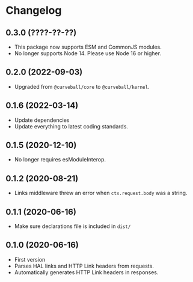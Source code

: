 Changelog
=========

0.3.0 (????-??-??)
------------------

* This package now supports ESM and CommonJS modules.
* No longer supports Node 14. Please use Node 16 or higher.


0.2.0 (2022-09-03)
------------------

* Upgraded from `@curveball/core` to `@curveball/kernel`.


0.1.6 (2022-03-14)
------------------

* Update dependencies
* Update everything to latest coding standards.


0.1.5 (2020-12-10)
------------------

* No longer requires esModuleInterop.


0.1.2 (2020-08-21)
------------------

* Links middleware threw an error when `ctx.request.body` was a string.


0.1.1 (2020-06-16)
------------------

* Make sure declarations file is included in `dist/`


0.1.0 (2020-06-16)
------------------

* First version
* Parses HAL links and HTTP Link headers from requests.
* Automatically generates HTTP Link headers in responses.
